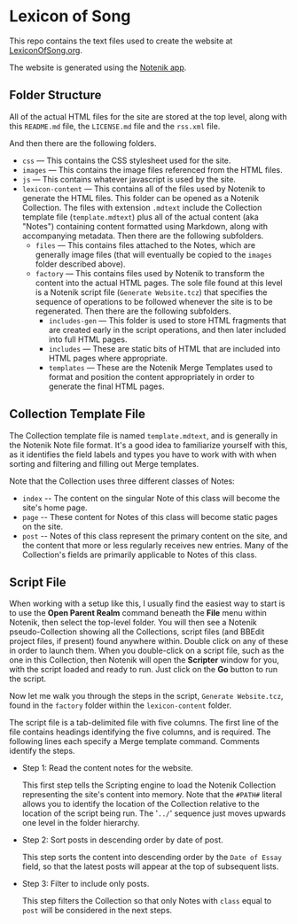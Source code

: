 # Lexicon of Song

This repo contains the text files used to create the website at [LexiconOfSong.org](https://lexiconofsong.org).

The website is generated using the [Notenik app](https://notenik.app). 

## Folder Structure

All of the actual HTML files for the site are stored at the top level, along with this `README.md` file, the `LICENSE.md` file and the `rss.xml` file. 

And then there are the following folders.

+ `css` &mdash; This contains the CSS stylesheet used for the site. 
+ `images` &mdash; This contains the image files referenced from the HTML files. 
+ `js` &mdash; This contains whatever javascript is used by the site. 
+ `lexicon-content` &mdash; This contains all of the files used by Notenik to generate the HTML files. This folder can be opened as a Notenik Collection. The files with extension `.mdtext` include the Collection template file (`template.mdtext`) plus all of the actual content (aka "Notes") containing content formatted using Markdown, along with accompanying metadata. Then there are the following subfolders. 
	- `files` &mdash; This contains files attached to the Notes, which are generally image files (that will eventually be copied to the `images` folder described above). 
	- `factory` &mdash; This contains files used by Notenik to transform the content into the actual HTML pages. The sole file found at this level is a Notenik script file (`Generate Website.tcz`) that specifies the sequence of operations to be followed whenever the site is to be regenerated. Then there are the following subfolders. 
		+ `includes-gen` &mdash; This folder is used to store HTML fragments that are created early in the script operations, and then later included into full HTML pages. 
		+ `includes` &mdash; These are static bits of HTML that are included into HTML pages where appropriate. 
		+ `templates` &mdash; These are the Notenik Merge Templates used to format and position the content appropriately in order to generate the final HTML pages. 
		
## Collection Template File

The Collection template file is named `template.mdtext`, and is generally in the Notenik Note file format. It's a good idea to familiarize yourself with this, as it identifies the field labels and types you have to work with with when sorting and filtering and filling out Merge templates. 

Note that the Collection uses three different classes of Notes: 

- `index` -- The content on the singular Note of this class will become the site's home page. 
- `page` -- These content for Notes of this class will become static pages on the site. 
- `post` -- Notes of this class represent the primary content on the site, and the content that more or less regularly receives new entries. Many of the Collection's fields are primarily applicable to Notes of this class. 

## Script File

When working with a setup like this, I usually find the easiest way to start is to use the **Open Parent Realm** command beneath the **File** menu within Notenik, then select the top-level folder. You will then see a Notenik pseudo-Collection showing all the Collections, script files (and BBEdit project files, if present) found anywhere within. Double click on any of these in order to launch them. When you double-click on a script file, such as the one in this Collection, then Notenik will open the **Scripter** window for you, with the script loaded and ready to run. Just click on the **Go** button to run the script. 

Now let me walk you through the steps in the script, `Generate Website.tcz`, found in the `factory` folder within the `lexicon-content` folder. 

The script file is a tab-delimited file with five columns. The first line of the file contains headings identifying the five columns, and is required. The following lines each specify a Merge template command. Comments identify the steps. 

+ Step 1: Read the content notes for the website. 

	This first step tells the Scripting engine to load the Notenik Collection representing the site's content into memory. Note that the `#PATH#` literal allows you to identify the location of the Collection relative to the location of the script being run. The '`../`' sequence just moves upwards one level in the folder hierarchy. 
	
+ Step 2: Sort posts in descending order by date of post. 

	This step sorts the content into descending order by the `Date of Essay` field, so that the latest posts will appear at the top of subsequent lists. 

+ Step 3: Filter to include only posts. 

	This step filters the Collection so that only Notes with `class` equal to `post` will be considered in the next steps. 
	
	
		
